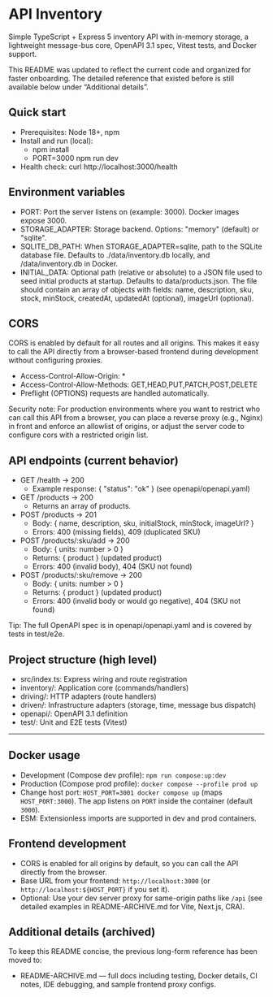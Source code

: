 # API Inventory

Simple TypeScript + Express 5 inventory API with in-memory storage, a lightweight message-bus core,
OpenAPI 3.1 spec, Vitest tests, and Docker support.

This README was updated to reflect the current code and organized for faster onboarding. The
detailed reference that existed before is still available below under “Additional details”.

## Quick start

- Prerequisites: Node 18+, npm
- Install and run (local):
  - npm install
  - PORT=3000 npm run dev
- Health check: curl http://localhost:3000/health

## Environment variables

- PORT: Port the server listens on (example: 3000). Docker images expose 3000.
- STORAGE_ADAPTER: Storage backend. Options: "memory" (default) or "sqlite".
- SQLITE_DB_PATH: When STORAGE_ADAPTER=sqlite, path to the SQLite database file. Defaults to
  ./data/inventory.db locally, and /data/inventory.db in Docker.
- INITIAL_DATA: Optional path (relative or absolute) to a JSON file used to seed initial products at
  startup. Defaults to data/products.json. The file should contain an array of objects with fields:
  name, description, sku, stock, minStock, createdAt, updatedAt (optional), imageUrl (optional).

## CORS

CORS is enabled by default for all routes and all origins. This makes it easy to call the API
directly from a browser-based frontend during development without configuring proxies.

- Access-Control-Allow-Origin: \*
- Access-Control-Allow-Methods: GET,HEAD,PUT,PATCH,POST,DELETE
- Preflight (OPTIONS) requests are handled automatically.

Security note: For production environments where you want to restrict who can call this API from a
browser, you can place a reverse proxy (e.g., Nginx) in front and enforce an allowlist of origins,
or adjust the server code to configure cors with a restricted origin list.

## API endpoints (current behavior)

- GET /health → 200
  - Example response: { "status": "ok" } (see openapi/openapi.yaml)
- GET /products → 200
  - Returns an array of products.
- POST /products → 201
  - Body: { name, description, sku, initialStock, minStock, imageUrl? }
  - Errors: 400 (missing fields), 409 (duplicated SKU)
- POST /products/:sku/add → 200
  - Body: { units: number > 0 }
  - Returns: { product } (updated product)
  - Errors: 400 (invalid body), 404 (SKU not found)
- POST /products/:sku/remove → 200
  - Body: { units: number > 0 }
  - Returns: { product } (updated product)
  - Errors: 400 (invalid body or would go negative), 404 (SKU not found)

Tip: The full OpenAPI spec is in openapi/openapi.yaml and is covered by tests in test/e2e.

## Project structure (high level)

- src/index.ts: Express wiring and route registration
- inventory/: Application core (commands/handlers)
- driving/: HTTP adapters (route handlers)
- driven/: Infrastructure adapters (storage, time, message bus dispatch)
- openapi/: OpenAPI 3.1 definition
- test/: Unit and E2E tests (Vitest)

---

## Docker usage

- Development (Compose dev profile): `npm run compose:up:dev`
- Production (Compose prod profile): `docker compose --profile prod up`
- Change host port: `HOST_PORT=3001 docker compose up` (maps `HOST_PORT:3000`). The app listens on
  `PORT` inside the container (default `3000`).
- ESM: Extensionless imports are supported in dev and prod containers.

## Frontend development

- CORS is enabled for all origins by default, so you can call the API directly from the browser.
- Base URL from your frontend: `http://localhost:3000` (or `http://localhost:${HOST_PORT}` if you
  set it).
- Optional: Use your dev server proxy for same-origin paths like `/api` (see detailed examples in
  README-ARCHIVE.md for Vite, Next.js, CRA).

## Additional details (archived)

To keep this README concise, the previous long-form reference has been moved to:

- README-ARCHIVE.md — full docs including testing, Docker details, CI notes, IDE debugging, and
  sample frontend proxy configs.
